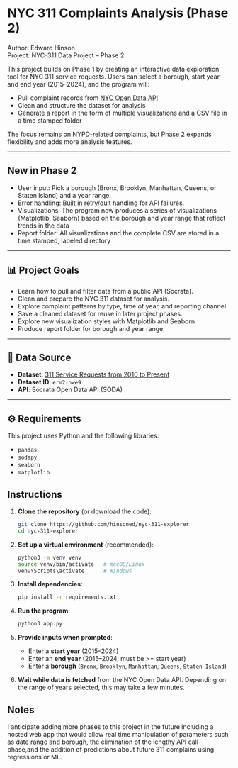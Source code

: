 # NYC 311 Complaints Analysis (Phase 2)

Author: Edward Hinson  
Project: NYC-311 Data Project – Phase 2  

This project builds on Phase 1 by creating an interactive data exploration tool for NYC 311 service requests. Users can select a borough, start year, and end year (2015–2024), and the program will:
- Pull complaint records from [NYC Open Data API](https://data.cityofnewyork.us/)
- Clean and structure the dataset for analysis
- Generate a report in the form of multiple visualizations and a CSV file in a time stamped folder

The focus remains on NYPD-related complaints, but Phase 2 expands flexibility and adds more analysis features.

---
## New in Phase 2
- User input: Pick a borough (Bronx, Brooklyn, Manhattan, Queens, or Staten Island) and a year range.
- Error handling: Built in retry/quit handling for API failures.
- Visualizations: The program now produces a series of visualizations (Matplotlib, Seaborn) based on the borough and year range that reflect trends in the data
- Report folder: All visualizations and the complete CSV are stored in a time stamped, labeled directory

---

## 📊 Project Goals
- Learn how to pull and filter data from a public API (Socrata).  
- Clean and prepare the NYC 311 dataset for analysis.  
- Explore complaint patterns by type, time of year, and reporting channel.  
- Save a cleaned dataset for reuse in later project phases.
- Explore new visualization styles with Matplotlib and Seaborn
- Produce report folder for borough and year range

---

## 📂 Data Source
- **Dataset**: [311 Service Requests from 2010 to Present](https://data.cityofnewyork.us/Social-Services/311-Service-Requests-from-2010-to-Present/erm2-nwe9)  
- **Dataset ID**: `erm2-nwe9`  
- **API**: Socrata Open Data API (SODA)  

---

## ⚙️ Requirements
This project uses Python and the following libraries:
- `pandas`  
- `sodapy` 
- `seaborn`
- `matplotlib`

## Instructions

1. **Clone the repository** (or download the code):  
   ```bash
   git clone https://github.com/hinsoned/nyc-311-explorer
   cd nyc-311-explorer
   ```

2. **Set up a virtual environment** (recommended):  
   ```bash
   python3 -m venv venv
   source venv/bin/activate   # macOS/Linux
   venv\Scripts\activate      # Windows
   ```

3. **Install dependencies**:  
   ```bash
   pip install -r requirements.txt
   ```

4. **Run the program**:  
   ```bash
   python3 app.py
   ```

5. **Provide inputs when prompted**:  
   - Enter a **start year** (2015–2024)  
   - Enter an **end year** (2015–2024, must be >= start year)  
   - Enter a **borough** (`Bronx`, `Brooklyn`, `Manhattan`, `Queens`, `Staten Island`)  

6. **Wait while data is fetched** from the NYC Open Data API. Depending on the range of years selected, this may take a few minutes.

## Notes
I anticipate adding more phases to this project in the future including a hosted web app that would allow real time manipulation of parameters such as date range and borough, the elimination of the lengthy API call phase,and the addition of predictions about future 311 complains using regressions or ML.